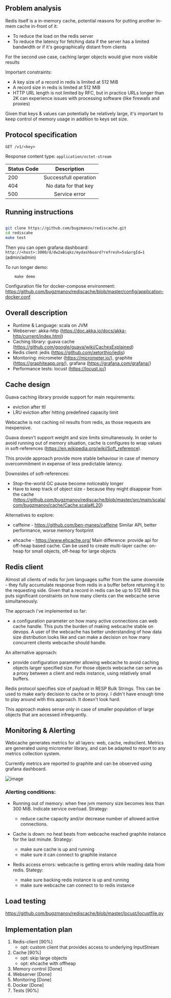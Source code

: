 ## Problem analysis

Redis itself is a in-memory cache, potential reasons for putting another in-mem cache in-front of it:

* To reduce the load on the redis server  
* To reduce the latency for fetching data if the server has a limited bandwidth or if it's geographically distant from clients

For the second use case, caching larger objects would give more visible results

Important constraints:
* A key size of a record in redis is limited at 512 MiB
* A record size in redis is limited at 512 MiB
* HTTP URL length is not limited by RFC, but in practice URLs longer than 2K can experience issues with processing software (like firewalls and proxies)  

Given that keys & values can potentially be relatively large, it's important to keep control of memory usage in addition to keys set size.

## Protocol specification

`GET /v1/<key>`

Response content type: `application/octet-stream`

| Status Code   | Description           | 
| ------------- |:-------------:| 
| 200           | Successfull operation | 
| 404           | No data for that key      | 
| 500           | Service error      | 


## Running instructions

```bash

git clone https://github.com/bugzmanov/rediscache.git
cd rediscahe 
make test

```

Then you can open grafana dashboard: `http://<host>:3000/d/dw2aBiqkz/mydashboard?refresh=5s&orgId=1` (admin/admin)

To run longer demo:

```
    make demo
```

Configuration file for docker-compose environment:
https://github.com/bugzmanov/rediscache/blob/master/config/application-docker.conf

## Overall description

* Runtime & Language: scala on JVM 
* Webserver: akka-http (https://doc.akka.io/docs/akka-http/current/index.html)
* Caching library: guava cache (https://github.com/google/guava/wiki/CachesExplained)
* Redis client: jedis (https://github.com/xetorthio/jedis)
* Monitoring: micrometer (https://micrometer.io/), graphite (https://graphiteapp.org/), grafana (https://grafana.com/grafana/)
* Performance tests: locust (https://locust.io/)

## Cache design 

Guava caching library provide support for main requirements: 
- eviction after ttl
- LRU eviction after hitting predefined capacity limit

Webcache is not caching nil results from redis, as those requests are inexpensive.

Guava doesn't support weight and size limits simultaneously.
In order to avoid running out of memory situation, cache is configures to wrap values in soft-references
(https://en.wikipedia.org/wiki/Soft_reference).

This provide approach provide more stable behaviour in case of memory overcommitment in expense of less predictable latency.

Downsides of soft-references:
* Stop-the-world GC pause become noticeably longer
* Have to keep track of object size - because they might disappear from the cache (https://github.com/bugzmanov/rediscache/blob/master/src/main/scala/com/bugzmanov/cache/Cache.scala#L20)


Alternatives to explore: 
* caffeine - https://github.com/ben-manes/caffeine
Similar API, better performance, worse memory footprint

* ehcache - https://www.ehcache.org/
Main difference: provide api for off-heap based cache. 
Can be used to create multi-layer cache: on-heap for small objects, off-heap for large objects


## Redis client

Almost all clients of redis for jvm languages suffer from the same downside - they fully accumulate response from redis in a buffer
before returning it to the requesting side. 
Given that a record in redis can be up to 512 MiB this puts significant constraints on how many clients can the  webcache serve 
simultaneously.

The approach i've implemented so far:
* a configuration parameter on how many active connections can web cache handle. This puts the burden of making webcache stable on
devops. A user of the webcache has better understanding of how data size distribution looks like and can make a decision on how
many concurrent clients webcache should handle.

An alternative approach:
* provide configuration parameter allowing webcache to avoid caching objects larger specified size. For those objects webcache can serve
as a proxy between a client and redis instance, using relatively small buffers.

Redis protocol specifies size of payload in RESP Bulk Strings. This can be used to make early decision to cache or to proxy.
I didn't have enough time to play around with this approach. It doesn't look hard.

This approach makes sense only in case of smaller population of large objects that are accessed infrequently.

## Monitoring & Alerting

Webcache generates metrics for all layers: web, cache, redisclient.
Metrics are generated using micrometer library, and can be adapted to report to any metrics collection system.

Currently metrics are reported to graphite and can be observed using grafana dashboard.

![image](https://user-images.githubusercontent.com/502482/79080375-517fbb00-7ce2-11ea-8fa8-b0262a141e21.png)


### Alerting conditions:

* Running out of memory: when free jvm memory size becomes less than 300 MiB. Indicate service overload. 
Strategy: 
    - reduce cache capacity and/or decrease number of allowed active connections.

* Cache is down: no heat beats from webcache reached graphite instance for the last minute. 
Strategy: 
    - make sure cache is up and running
    - make sure it can connect to graphite instance

* Redis access errors: webcache is getting errors while reading data from redis.
Stategy:
    - make sure backing redis instance is up and running
    - make sure webcache can connect to to redis instance

## Load testing

https://github.com/bugzmanov/rediscache/blob/master/locust/locustfile.py

## Implementation plan

1. Redis-client       [90%]
   - opt: custom client that provides access to underlying InputStream
2. Cache              [90%]
   - opt: skip large objects
   - opt: ehcache with offheap
3. Memory control     [Done]
4. Webserver          [Done]
5. Monitoring         [Done]
6. Docker             [Done]
7. Tests              [90%]
